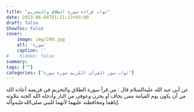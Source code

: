 ```yaml
---
title: "ثواب قراءة سورة الطلاق والتحريم"
date: 2023-06-04T01:21:13+03:00
draft: false
ShowToc: False
cover:
    image: img/240.jpg
    alt: 'صورة'
    caption: ''
#    hidden: false
summary: 
tags: [""]
categories: ["ثواب سور القرآن الكريم سورة سورة"]
---
```

عن أبي عبد الله عليه‌السلام قال : من قرأ سورة الطلاق والتحريم في فريضة أعاذه الله
من أن يكون يوم القيامة ممن يخاف أو يحزن وعوفي من النار وأدخله
الله الجنة بتلاوته إياهما ومحافظته عليهما لأنهما للنبي صلى‌الله‌عليه‌وآله.

